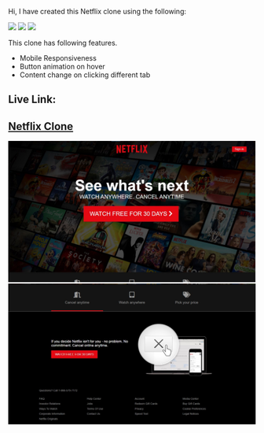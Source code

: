Hi, I have created this Netflix clone using the following:

![](https://img.shields.io/badge/HTML5-E34F26?style=for-the-badge&logo=html5&logoColor=white)
![](https://img.shields.io/badge/CSS3-1572B6?style=for-the-badge&logo=css3&logoColor=white)
![](https://img.shields.io/badge/JavaScript-F7DF1E?style=for-the-badge&logo=javascript&logoColor=black)

This clone has following features.

- Mobile Responsiveness
- Button animation on hover
- Content change on clicking different tab

## Live Link:

## [Netflix Clone](https://netflix-clone-danesh.netlify.app/)

![](Project%20Screenshots/Screenshot%202022-08-28%20155551.jpg)
![](Project%20Screenshots/Screenshot%202022-08-28%20155653.jpg)
